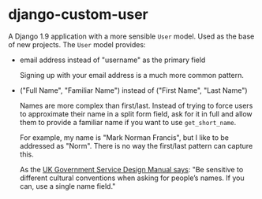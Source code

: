 django-custom-user
==================

A Django 1.9 application with a more sensible `User` model. Used as the base
of new projects. The `User` model provides:

*   email address instead of "username" as the primary field
    
    Signing up with your email address is a much more common pattern.

*   ("Full Name", "Familiar Name") instead of ("First Name", "Last Name")

    Names are more complex than first/last. Instead of trying to force users
    to approximate their name in a split form field, ask for it in full and
    allow them to provide a familiar name if you want to use `get_short_name`.

    For example, my name is "Mark Norman Francis", but I like to be addressed
    as "Norm". There is no way the first/last pattern can capture this.

    As the [UK Government Service Design Manual says][sdm]: "Be sensitive to
    different cultural conventions when asking for people’s names. If you can,
    use a single name field."

[sdm]: https://www.gov.uk/service-manual/user-centred-design/resources/patterns/names.html
